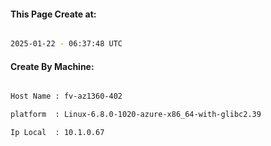 
   
#### This Page Create at:

```bash

2025-01-22 - 06:37:48 UTC

```

#### Create By Machine:

```bash

Host Name : fv-az1360-402

platform  : Linux-6.8.0-1020-azure-x86_64-with-glibc2.39

Ip Local  : 10.1.0.67

```

